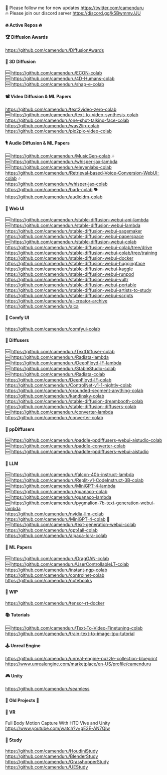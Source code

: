 🐣 Please follow me for new updates https://twitter.com/camenduru <br />
🔥 Please join our discord server https://discord.gg/k5BwmmvJJU <br />

#### 🔥 Active Repos 🔥

#### 🏆 Diffusion Awards
https://github.com/camenduru/DiffusionAwards <br />

#### 📐 3D Diffusion
🆕 https://github.com/camenduru/ECON-colab <br />
🆕 https://github.com/camenduru/4D-Humans-colab <br />
🆕 https://github.com/camenduru/shap-e-colab <br />

#### 📽 Video Diffusion & ML Papers
https://github.com/camenduru/text2video-zero-colab <br />
🆕 https://github.com/camenduru/text-to-video-synthesis-colab <br />
https://github.com/camenduru/one-shot-talking-face-colab <br />
https://github.com/camenduru/wav2lip-colab <br />
https://github.com/camenduru/pix2pix-video-colab <br />

#### 🎙 Audio Diffusion & ML Papers
🆕 https://github.com/camenduru/MusicGen-colab 🎶 <br />
🆕 https://github.com/camenduru/whisper-jax-lambda <br />
🆕 https://github.com/camenduru/elevenlabs-colab <br />
https://github.com/camenduru/Retrieval-based-Voice-Conversion-WebUI-colab 🎶 <br />
https://github.com/camenduru/whisper-jax-colab <br />
https://github.com/camenduru/bark-colab 🐕 <br />
https://github.com/camenduru/audioldm-colab <br />

#### 🧿 Web UI
🆕 https://github.com/camenduru/stable-diffusion-webui-api-lambda <br />
🆕 https://github.com/camenduru/stable-diffusion-webui-lambda <br />
https://github.com/camenduru/stable-diffusion-webui-sagemaker <br />
https://github.com/camenduru/stable-diffusion-webui-paperspace <br />
🆕 https://github.com/camenduru/stable-diffusion-webui-colab <br />
https://github.com/camenduru/stable-diffusion-webui-colab/tree/drive <br />
https://github.com/camenduru/stable-diffusion-webui-colab/tree/training <br />
https://github.com/camenduru/stable-diffusion-webui-docker <br />
https://github.com/camenduru/stable-diffusion-webui-huggingface <br />
https://github.com/camenduru/stable-diffusion-webui-kaggle <br />
https://github.com/camenduru/stable-diffusion-webui-runpod <br />
https://github.com/camenduru/stable-diffusion-webui-vultr <br />
https://github.com/camenduru/stable-diffusion-webui-portable <br />
https://github.com/camenduru/stable-diffusion-webui-artists-to-study <br />
https://github.com/camenduru/stable-diffusion-webui-scripts <br />
https://github.com/camenduru/ai-creator-archive <br />
https://github.com/camenduru/aica <br />

#### 🍥 Comfy UI
https://github.com/camenduru/comfyui-colab <br />

#### 🧨 Diffusers
🆕 https://github.com/camenduru/TextDiffuser-colab <br />
🆕 https://github.com/camenduru/Radiata-lambda <br />
🆕 https://github.com/camenduru/DeepFloyd-IF-lambda  <br />
🆕 https://github.com/camenduru/StableStudio-colab <br />
🆕 https://github.com/camenduru/Radiata-colab <br />
https://github.com/camenduru/DeepFloyd-IF-colab <br />
https://github.com/camenduru/ControlNet-v1-1-nightly-colab <br />
https://github.com/camenduru/grounded-segment-anything-colab <br />
https://github.com/camenduru/kandinsky-colab <br />
https://github.com/camenduru/stable-diffusion-dreambooth-colab <br />
https://github.com/camenduru/stable-diffusion-diffusers-colab <br />
🆕 https://github.com/camenduru/converter-lambda <br />
https://github.com/camenduru/converter-colab <br />

#### 🧨 ppDiffusers
🆕 https://github.com/camenduru/paddle-ppdiffusers-webui-aistudio-colab <br />
🆕 https://github.com/camenduru/paddle-converter-colab <br />
🆕 https://github.com/camenduru/paddle-ppdiffusers-webui-aistudio <br />

#### 🦙 LLM
🆕 https://github.com/camenduru/falcon-40b-instruct-lambda <br />
🆕 https://github.com/camenduru/Replit-v1-CodeInstruct-3B-colab <br />
🆕 https://github.com/camenduru/MiniGPT-4-lambda <br />
🆕 https://github.com/camenduru/guanaco-colab <br />
🆕 https://github.com/camenduru/guanaco-lambda <br />
🆕 https://github.com/camenduru/pygmalion-7b-text-generation-webui-lambda <br />
https://github.com/camenduru/nvidia-llm-colab <br />
https://github.com/camenduru/MiniGPT-4-colab 👀 <br />
🆕 https://github.com/camenduru/text-generation-webui-colab <br />
https://github.com/camenduru/gpt4all-colab <br />
https://github.com/camenduru/alpaca-lora-colab <br />

#### 🎈 ML Papers
🆕 https://github.com/camenduru/DragGAN-colab <br />
🆕 https://github.com/camenduru/UserControllableLT-colab <br />
https://github.com/camenduru/instant-ngp-colab <br />
https://github.com/camenduru/controlnet-colab <br />
https://github.com/camenduru/notebooks <br />

#### 🚦 WIP
https://github.com/camenduru/tensor-rt-docker <br />

#### 📚 Tutorials
🆕 https://github.com/camenduru/Text-To-Video-Finetuning-colab <br />
https://github.com/camenduru/train-text-to-image-tpu-tutorial <br />

#### 🕹 Unreal Engine
https://github.com/camenduru/unreal-engine-puzzle-collection-blueprint <br />
https://www.unrealengine.com/marketplace/en-US/profile/camenduru <br />

#### 🎮 Unity
https://github.com/camenduru/seamless <br />

#### 🧯 Old Projects 🧯

#### 🥽 VR 
Full Body Motion Capture With HTC Vive and Unity <br />
https://www.youtube.com/watch?v=gE3E-AN7Qiw <br />

#### 👾 Study
https://github.com/camenduru/HoudiniStudy <br />
https://github.com/camenduru/BlenderStudy <br />
https://github.com/camenduru/GrasshopperStudy <br />
https://github.com/camenduru/UEStudy <br />
